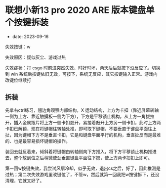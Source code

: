 # 联想小新13 pro 2020 ARE 版本键盘单个按键拆装
- date: 2023-09-16

失效按键：w

失效原因：疑似灰尘、游戏过热

失效症状：打 csgo 时前进突然失效、时好时坏，两天后后就按下没反应了。切换到 win 系统后按键依旧无效，可按下，系统无反应，其它按键输入正常。游戏内改键位继续打

## 拆装

先拿右ctrl练习，翘边角观察内部结构，X 运动结构，上方为卡扣（靠近屏幕转轴一侧为上方、靠近触摸板一侧为下方），下方是平移锁止机构。从上方一角拔拉开，插入金属拨片将上方一侧卡扣翘开，紧接着敲开上方另一侧卡扣，此时上方两卡扣已解锁，现在将键帽往转轴处推，即可取下键帽，不要垂直于键盘平面往上扯，因为键帽下方不是垂直卡扣，它是和键盘平面平行的机构，垂直扯反而是最难的、也是最容易损坏键帽的操作。

装回去就反着来，倾斜着将键帽由转轴侧向下方推入，将下方平移锁止机构推进去，整个放到位之后稍微使劲垂直键盘平面往下摁，使上方两卡扣扣上即可。

第一回w按键失效，我尝试风扇冷却，似乎无效，退出cs之后，好了，因此推测是过热；第二次失效游戏里改键位了，不管w，然后就第一回我把w按键拆下，还没清理，它就又好了。
